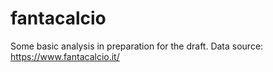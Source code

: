 # fantacalcio

Some basic analysis in preparation for the draft.
Data source: https://www.fantacalcio.it/
